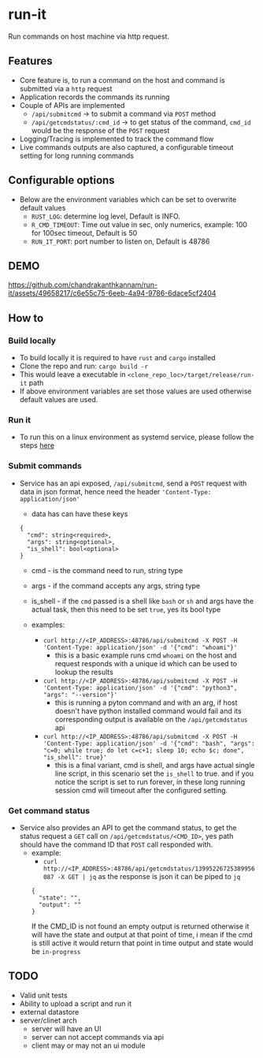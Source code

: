 # run-it

Run commands on host machine via http request.

## Features

- Core feature is, to run a command on the host and command is submitted via a `http` request
- Application records the commands its running
- Couple of APIs are implemented
  - `/api/submitcmd` -> to submit a command via `POST` method
  - `/api/getcmdstatus/:cmd_id` -> to get status of the command, `cmd_id` would be the response of the `POST` request
- Logging/Tracing is implemented to track the command flow
- Live commands outputs are also captured, a configurable timeout setting for long running commands

## Configurable options

- Below are the environment variables which can be set to overwrite default values
  - `RUST_LOG`: determine log level, Default is INFO.
  - `R_CMD_TIMEOUT`: Time out value in sec, only numerics, example: 100 for 100sec timeout, Default is 50
  - `RUN_IT_PORT`: port number to listen on, Default is 48786

## DEMO

https://github.com/chandrakanthkannam/run-it/assets/49658217/c6e55c75-6eeb-4a94-9786-6dace5cf2404

## How to

### Build locally

- To build locally it is required to have `rust` and `cargo` installed
- Clone the repo and run: `cargo build -r`
- This would leave a executable in `<clone_repo_loc>/target/release/run-it` path
- If above environment variables are set those values are used otherwise default values are used.

### Run it

- To run this on a linux environment as systemd service, please follow the steps [here](./docs/linux-setup.md)

### Submit commands

- Service has an api exposed, `/api/submitcmd`, send a `POST` request with data in json format, hence need the header `'Content-Type: application/json'`

  - data has can have these keys

  ```
  {
    "cmd": string<required>,
    "args": string<optional>,
    "is_shell": bool<optional>
  }
  ```

  - cmd - is the command need to run, string type
  - args - if the command accepts any args, string type
  - is_shell - if the `cmd` passed is a shell like `bash` or `sh` and args have the actual task, then this need to be set `true`, yes its bool type

  - examples:
    - `curl http://<IP_ADDRESS>:48786/api/submitcmd -X POST -H 'Content-Type: application/json' -d '{"cmd": "whoami"}'`
      - this is a basic example runs cmd `whoami` on the host and request responds with a unique id which can be used to lookup the results
    - `curl http://<IP_ADDRESS>:48786/api/submitcmd -X POST -H 'Content-Type: application/json' -d '{"cmd": "python3", "args": "--version"}'`
      - this is running a pyton command and with an arg, if host doesn't have python installed command would fail and its corresponding output is available on the `/api/getcmdstatus` api
    - `curl http://<IP_ADDRESS>:48786/api/submitcmd -X POST -H 'Content-Type: application/json' -d '{"cmd": "bash", "args": "c=0; while true; do let c=c+1; sleep 10; echo $c; done", "is_shell": true}'`
      - this is a final variant, cmd is shell, and args have actual single line script, in this scenario set the `is_shell` to true. and if you notice the script is set to run forever, in these long running session cmd will timeout after the configured setting.

### Get command status

- Service also provides an API to get the command status, to get the status request a `GET` call on `/api/getcmdstatus/<CMD_ID>`, yes path should have the command ID that `POST` call responded with.
  - example:
    - `curl http://<IP_ADDRESS>:48786/api/getcmdstatus/13995226725389956087 -X GET | jq` as the response is json it can be piped to `jq`
    ```
    {
      "state": "",
      "output": ""
    }
    ```
    If the CMD_ID is not found an empty output is returned otherwise it will have the state and output at that point of time, i mean if the cmd is still active it would return that point in time output and state would be `in-progress`

## TODO

- Valid unit tests
- Ability to upload a script and run it
- external datastore
- server/clinet arch
  - server will have an UI
  - server can not accept commands via api
  - client may or may not an ui module
